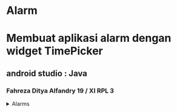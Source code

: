 # Alarm
# Membuat aplikasi alarm dengan widget TimePicker
## android studio : Java
### Fahreza Ditya Alfandry 19 / XI RPL 3

<details>
    <summary>Alarms</summary>

### Set Alarm
![Set Alarm]()
### Notifications
![Notifications]()

</details>